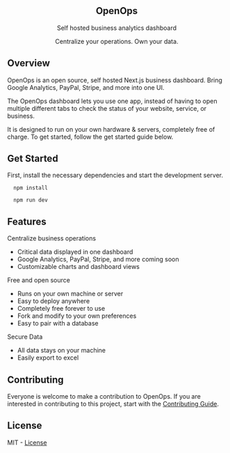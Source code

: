 <p align="center">
   <br/>
   <h2 align="center">OpenOps</h2>
   <p align="center">Self hosted business analytics dashboard</p>
   <p align="center">
   Centralize your operations.  Own your data.
   </p>
</p>

## Overview 

OpenOps is an open source, self hosted Next.js business dashboard. Bring Google Analytics, PayPal, Stripe, and more into one UI.

The OpenOps dashboard lets you use one app, instead of having to open multiple different tabs to check the status of your website, service, or business.

It is designed to run on your own hardware & servers, completely free of charge.  To get started, follow the get started guide below.

## Get Started

First, install the necessary dependencies and start the development server.
```shell
  npm install
```
```shell
  npm run dev
```

## Features

Centralize business operations
- Critical data displayed in one dashboard
- Google Analytics, PayPal, Stripe, and more coming soon
- Customizable charts and dashboard views

Free and open source
- Runs on your own machine or server
- Easy to deploy anywhere
- Completely free forever to use
- Fork and modify to your own preferences
- Easy to pair with a database

Secure Data
- All data stays on your machine
- Easily export to excel

## Contributing

Everyone is welcome to make a contribution to OpenOps.  If you are interested in contributing to this project, start with the [Contributing Guide](https://github.com/ThePlugJumbo/openops/blob/main/CONTRIBUTING.md).

## License
MIT - [License](https://github.com/ThePlugJumbo/openops/blob/main/LICENSE)
